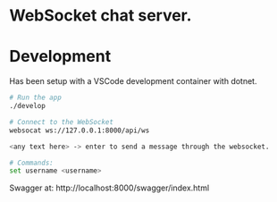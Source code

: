 # WebSocket chat server.

# Development
Has been setup with a VSCode development container with dotnet.
```bash
# Run the app
./develop
```

```bash
# Connect to the WebSocket
websocat ws://127.0.0.1:8000/api/ws

<any text here> -> enter to send a message through the websocket.

# Commands:
set username <username>
```

Swagger at:
http://localhost:8000/swagger/index.html